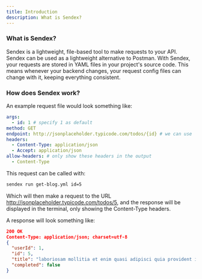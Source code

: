 ```yaml
---
title: Introduction
description: What is Sendex?
---
```


### What is Sendex?

Sendex is a lightweight, file-based tool to make requests to your API. Sendex can be used as a lightweight alternative to Postman. With Sendex, your requests are stored in YAML files in your project's source code. This means whenever your backend changes, your request config files can change with it, keeping everything consistent.

### How does Sendex work?

An example request file would look something like:

```yaml
args:
  - id: 1 # specify 1 as default
method: GET
endpoint: http://jsonplaceholder.typicode.com/todos/{id} # we can use 'id' here
headers:
  - Content-Type: application/json
  - Accept: application/json
allow-headers: # only show these headers in the output
  - Content-Type
```

This request can be called with:

```sh
sendex run get-blog.yml id=5
```

Which will then make a request to the URL http://jsonplaceholder.typicode.com/todos/5, and the response will be displayed in the terminal, only showing the Content-Type headers.

A response will look something like:

```json
200 OK
Content-Type: application/json; charset=utf-8
{
  "userId": 1,
  "id": 5,
  "title": "laboriosam mollitia et enim quasi adipisci quia provident illum",
  "completed": false
}
```
